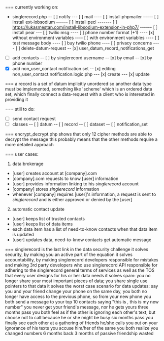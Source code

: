 ===
currently working on:
- singlerecord.php
-- [ ] notify
--- [ ] mail
---- [ ] install phpmailer
----- [ ] install ext-lobsodium
------ [ ] install pecl
------- [ ] https://lukasmestan.com/install-libsodium-extension-in-php7/
------ [ ] install pear
--- [ ] twilio msg
---- [ ] phone number format (+1)
---- [x] without environment variables
---- [ ] with environment variables
---- [ ] test message body
---- [ ] buy twilio phone
---- [ ] privacy concerns
---- [ ] delete-datum-request
-- [x] user_datum_record_notifications_get
- [ ] add contacts
-- [ ] by singlerecord username
-- [x] by email
-- [x] by phone number
- [x] add non_user_contact notification set
-- [x] editing non_user_contact.notification.logic.php
--- [x] create
--- [x] update

===
a record is a set of datum implicitly unordered so another data type must be implemented,
something like 'scheme' which is an ordered data set, which finally connect a data-request with
a client who is interested in providing it

===
still to do:
- [ ] send contact request
- [ ] classes
-- [ ] datum
-- [ ] record
-- [ ] dataset
-- [ ] notification_set

===
encrypt_decrypt.php shows that only 12 cipher methods are able to decrypt the message
this probably means that the other methods require a more detailed approach

===
user cases:
1. data brokerage
- [user] creates account at [company].com
- [company].com requests to know [user] information
- [user] provides information linking to his *singlerecord* account
- [company] stores *singlerecord* information
- whenever [company] requires [user]'s information, a request is sent to *singlerecord* and is either approved or denied by the [user]

2. automatic contact update
- [user] keeps list of trusted contacts
- [user] keeps list of data items
- each data item has a list of need-to-know contacts when that data item is updated
- [user] updates data, need-to-know contacts get automatic message

===
singlerecord is the last link in the data security challenge
it solves security, by making you an active part of the equation
it solves accountability, by making singlerecord developers responsible
for mistakes and making 3rd party developers who use singlerecord API responsible
for adhering to the singlerecord general terms of services as well as the TOS
that every user designs for his or her data needs
it solves spam: you no longer share your most important pieces of data;
you share single use pointers to that data
it solves the worst case scenario for data updates:
say you and your friend change your phone on the same day,
you both no longer have access to the previous phone, so from your new 
phone you both send a message to your top 10 contacts saying "this is
<you>, this is my new number"
you never get your friend's message, nor he gets yours
three months pass
you both feel as if the other is ignoring each other's text, but 
choose not to call because he or she might be busy
six months pass
you finally see each other at a gathering of friends
he/she calls you out on your ignorance of his texts
you accuse him/her of the same
you both realize you changed numbers 6 months back
3 months of passive friendship wasted

